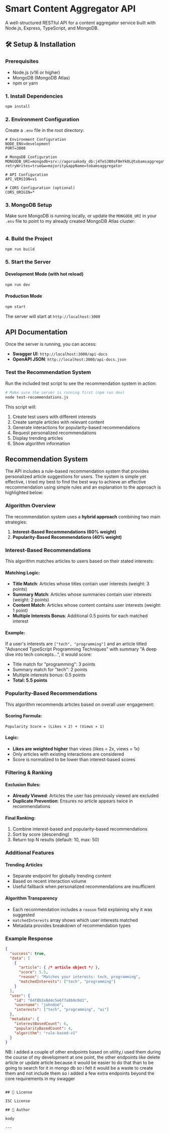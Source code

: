 # Smart Content Aggregator API

A well-structured RESTful API for a content aggregator service built with Node.js, Express, TypeScript, and MongoDB.


## 🛠️ Setup & Installation

### Prerequisites
- Node.js (v16 or higher)
- MongoDB (MongoDB Atlas)
- npm or yarn

### 1. Install Dependencies
```bash
npm install
```

### 2. Environment Configuration
Create a `.env` file in the root directory:
```env
# Environment Configuration
NODE_ENV=development
PORT=3000

# MongoDB Configuration
MONGODB_URI=mongodb+srv://agoruakody_db:j4TeSJB0sF8mYk0L@tobamsaggregator.zvb7pyo.mongodb.net/?retryWrites=true&w=majority&appName=tobamsaggregator

# API Configuration
API_VERSION=v1

# CORS Configuration (optional)
CORS_ORIGIN=*
```

### 3. MongoDB Setup
Make sure MongoDB is running locally, or update the `MONGODB_URI` in your `.env` file to point to my already created  MongoDB Atlas cluster:
```

```

### 4. Build the Project
```bash
npm run build
```

### 5. Start the Server

#### Development Mode (with hot reload)
```bash
npm run dev
```

#### Production Mode
```bash
npm start
```

The server will start at `http://localhost:3000`

##  API Documentation

Once the server is running, you can access:
- **Swagger UI**: `http://localhost:3000/api-docs`
- **OpenAPI JSON**: `http://localhost:3000/api-docs.json`


### Test the Recommendation System
Run the included test script to see the recommendation system in action:
```bash
# Make sure the server is running first (npm run dev)
node test-recommendations.js
```

This script will:
1. Create test users with different interests
2. Create sample articles with relevant content
3. Generate interactions for popularity-based recommendations
4. Request personalized recommendations
5. Display trending articles
6. Show algorithm information

##  Recommendation System

The API includes a rule-based recommendation system that provides personalized article suggestions for users. The system is simple yet effective, i tried my best to find the best way to achieve an effective reccommendation using simple rules and an explanation to the approach is highlighted below:

### Algorithm Overview

The recommendation system uses a **hybrid approach** combining two main strategies:

1. **Interest-Based Recommendations (60% weight)**
2. **Popularity-Based Recommendations (40% weight)**

### Interest-Based Recommendations

This algorithm matches articles to users based on their stated interests:

#### Matching Logic:
- **Title Match**: Articles whose titles contain user interests (weight: 3 points)
- **Summary Match**: Articles whose summaries contain user interests (weight: 2 points)
- **Content Match**: Articles whose content contains user interests (weight: 1 point)
- **Multiple Interests Bonus**: Additional 0.5 points for each matched interest

#### Example:
If a user's interests are `["tech", "programming"]` and an article titled "Advanced TypeScript Programming Techniques" with summary "A deep dive into tech concepts...", it would score:
- Title match for "programming": 3 points
- Summary match for "tech": 2 points
- Multiple interests bonus: 0.5 points
- **Total: 5.5 points**

### Popularity-Based Recommendations

This algorithm recommends articles based on overall user engagement:

#### Scoring Formula:
```
Popularity Score = (Likes × 2) + (Views × 1)
```

#### Logic:
- **Likes are weighted higher** than views (likes = 2x, views = 1x)
- Only articles with existing interactions are considered
- Score is normalized to be lower than interest-based scores

### Filtering & Ranking

#### Exclusion Rules:
- **Already Viewed**: Articles the user has previously viewed are excluded
- **Duplicate Prevention**: Ensures no article appears twice in recommendations

#### Final Ranking:
1. Combine interest-based and popularity-based recommendations
2. Sort by score (descending)
3. Return top N results (default: 10, max: 50)

### Additional Features

#### Trending Articles
- Separate endpoint for globally trending content
- Based on recent interaction volume
- Useful fallback when personalized recommendations are insufficient

#### Algorithm Transparency
- Each recommendation includes a `reason` field explaining why it was suggested
- `matchedInterests` array shows which user interests matched
- Metadata provides breakdown of recommendation types

### Example Response
```json
{
  "success": true,
  "data": [
    {
      "article": { /* article object */ },
      "score": 5.5,
      "reason": "Matches your interests: tech, programming",
      "matchedInterests": ["tech", "programming"]
    }
  ],
  "user": {
    "id": "64f8b2e8d4c5e6f7a8b9c0d1",
    "username": "johndoe",
    "interests": ["tech", "programming", "ai"]
  },
  "metadata": {
    "interestBasedCount": 6,
    "popularityBasedCount": 4,
    "algorithm": "rule-based-v1"
  }
}
```

NB: i added a couple of other endpoints based on utility,i used them during the course of my development at one point, the other endpoints like delete article or update article because it would be easier to do that than to be going to search for it in mongo db so i felt it would be a waste to create them and not include them so i added a few extra endpoints beyond the core requirements in my swagger

```

## 📄 License

ISC License

## 👤 Author

kody

---

